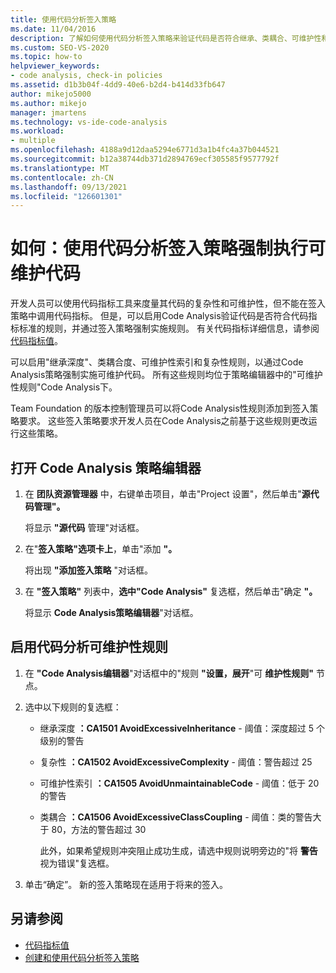 ```yaml
---
title: 使用代码分析签入策略
ms.date: 11/04/2016
description: 了解如何使用代码分析签入策略来验证代码是否符合继承、类耦合、可维护性和复杂性标准。
ms.custom: SEO-VS-2020
ms.topic: how-to
helpviewer_keywords:
- code analysis, check-in policies
ms.assetid: d1b3b04f-4dd9-40e6-b2d4-b414d33fb647
author: mikejo5000
ms.author: mikejo
manager: jmartens
ms.technology: vs-ide-code-analysis
ms.workload:
- multiple
ms.openlocfilehash: 4188a9d12daa5294e6771d3a1b4fc4a37b044521
ms.sourcegitcommit: b12a38744db371d2894769ecf305585f9577792f
ms.translationtype: MT
ms.contentlocale: zh-CN
ms.lasthandoff: 09/13/2021
ms.locfileid: "126601301"
---
```

# <a name="how-to-enforce-maintainable-code-with-a-code-analysis-check-in-policy"></a>如何：使用代码分析签入策略强制执行可维护代码

开发人员可以使用代码指标工具来度量其代码的复杂性和可维护性，但不能在签入策略中调用代码指标。 但是，可以启用Code Analysis验证代码是否符合代码指标标准的规则，并通过签入策略强制实施规则。 有关代码指标详细信息，请参阅 [代码指标值](../code-quality/code-metrics-values.md)。

可以启用"继承深度"、类耦合度、可维护性索引和复杂性规则，以通过Code Analysis策略强制实施可维护代码。 所有这些规则均位于策略编辑器中的"可维护性规则"Code Analysis下。

Team Foundation 的版本控制管理员可以将Code Analysis性规则添加到签入策略要求。 这些签入策略要求开发人员在Code Analysis之前基于这些规则更改运行这些策略。

## <a name="to-open-the-code-analysis-policy-editor"></a>打开 Code Analysis 策略编辑器

1. 在 **团队资源管理器** 中，右键单击项目，单击"Project 设置"，然后单击"**源代码管理"。** 

     将显示 **"源代码** 管理"对话框。

2. 在"**签入策略"选项卡上**，单击"添加 **"。**

     将出现 **"添加签入策略** "对话框。

3. 在 **"签入策略"** 列表中，**选中"Code Analysis"** 复选框，然后单击"确定 **"。**

     将显示 **Code Analysis策略编辑器**"对话框。

## <a name="to-enable-code-analysis-maintainability-rules"></a>启用代码分析可维护性规则

1. 在 **"Code Analysis编辑器**"对话框中的"规则 **"设置，展开**"可 **维护性规则"** 节点。

2. 选中以下规则的复选框：

   - 继承深度 **：CA1501 AvoidExcessiveInheritance** - 阈值：深度超过 5 个级别的警告

   - 复杂性 **：CA1502 AvoidExcessiveComplexity** - 阈值：警告超过 25

   - 可维护性索引 **：CA1505 AvoidUnmaintainableCode** - 阈值：低于 20 的警告

   - 类耦合 **：CA1506 AvoidExcessiveClassCoupling** - 阈值：类的警告大于 80，方法的警告超过 30

     此外，如果希望规则冲突阻止成功生成，请选中规则说明旁边的"将 **警告** 视为错误"复选框。

3. 单击“确定”。 新的签入策略现在适用于将来的签入。

## <a name="see-also"></a>另请参阅

- [代码指标值](../code-quality/code-metrics-values.md)
- [创建和使用代码分析签入策略](../code-quality/how-to-create-or-update-standard-code-analysis-check-in-policies.md)
